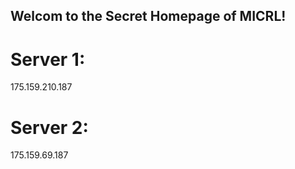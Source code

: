 ## Welcom to the Secret Homepage of MICRL!
# Server 1:
175.159.210.187
# Server 2:
175.159.69.187




